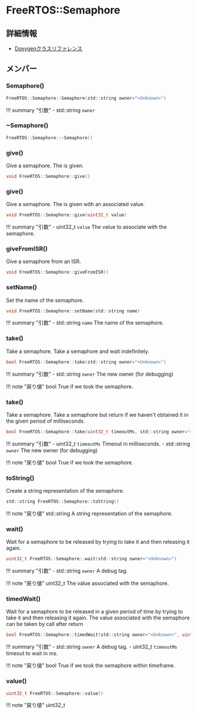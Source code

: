 # FreeRTOS::Semaphore



## 詳細情報

- [Doxygenクラスリファレンス](https://lang-ship.com/reference/ESP32/latest/class_free_r_t_o_s_1_1_semaphore.html)

## メンバー

### Semaphore()



```c
FreeRTOS::Semaphore::Semaphore(std::string owner="<Unknown>")
```

!!! summary "引数"
	- std::string `owner` 



### ~Semaphore()



```c
FreeRTOS::Semaphore::~Semaphore()
```



### give()
Give a semaphore. The  is given.


```c
void FreeRTOS::Semaphore::give()
```



### give()
Give a semaphore. The  is given with an associated value.


```c
void FreeRTOS::Semaphore::give(uint32_t value)
```

!!! summary "引数"
	- uint32_t `value` The value to associate with the semaphore. 



### giveFromISR()
Give a semaphore from an ISR.


```c
void FreeRTOS::Semaphore::giveFromISR()
```



### setName()
Set the name of the semaphore.


```c
void FreeRTOS::Semaphore::setName(std::string name)
```

!!! summary "引数"
	- std::string `name` The name of the semaphore. 



### take()
Take a semaphore. Take a semaphore and wait indefinitely.


```c
bool FreeRTOS::Semaphore::take(std::string owner="<Unknown>")
```

!!! summary "引数"
	- std::string `owner` The new owner (for debugging) 

!!! note "戻り値"
	bool True if we took the semaphore. 



### take()
Take a semaphore. Take a semaphore but return if we haven't obtained it in the given period of milliseconds.


```c
bool FreeRTOS::Semaphore::take(uint32_t timeoutMs, std::string owner="<Unknown>")
```

!!! summary "引数"
	- uint32_t `timeoutMs` Timeout in milliseconds. 
	- std::string `owner` The new owner (for debugging) 

!!! note "戻り値"
	bool True if we took the semaphore. 



### toString()
Create a string representation of the semaphore.



```c
std::string FreeRTOS::Semaphore::toString()
```

!!! note "戻り値"
	std::string A string representation of the semaphore. 



### wait()
Wait for a semaphore to be released by trying to take it and then releasing it again.


```c
uint32_t FreeRTOS::Semaphore::wait(std::string owner="<Unknown>")
```

!!! summary "引数"
	- std::string `owner` A debug tag. 

!!! note "戻り値"
	uint32_t The value associated with the semaphore. 



### timedWait()
Wait for a semaphore to be released in a given period of time by trying to take it and then releasing it again. The value associated with the semaphore can be taken by  call after return


```c
bool FreeRTOS::Semaphore::timedWait(std::string owner="<Unknown>", uint32_t timeoutMs=portMAX_DELAY)
```

!!! summary "引数"
	- std::string `owner` A debug tag. 
	- uint32_t `timeoutMs` timeout to wait in ms. 

!!! note "戻り値"
	bool True if we took the semaphore within timeframe. 



### value()



```c
uint32_t FreeRTOS::Semaphore::value()
```

!!! note "戻り値"
	uint32_t



